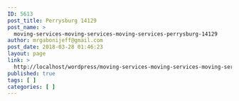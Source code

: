 ```yaml
---
ID: 5613
post_title: Perrysburg 14129
post_name: >
  moving-services-moving-services-moving-services-perrysburg-14129
author: mrgabonijeff@gmail.com
post_date: 2018-03-28 01:46:23
layout: page
link: >
  http://localhost/wordpress/moving-services-moving-services-moving-services-perrysburg-14129/
published: true
tags: [ ]
categories: [ ]
---
```

